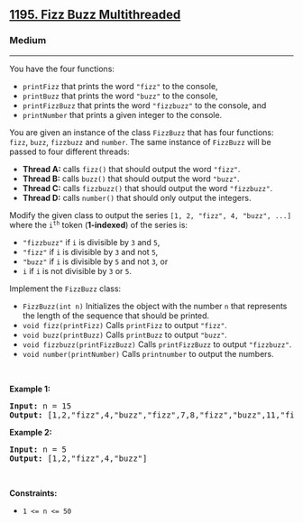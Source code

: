 <h2><a href="https://leetcode.com/problems/fizz-buzz-multithreaded/">1195. Fizz Buzz Multithreaded</a></h2><h3>Medium</h3><hr><div><p>You have the four functions:</p>

<ul>
	<li><code>printFizz</code> that prints the word <code>"fizz"</code> to the console,</li>
	<li><code>printBuzz</code> that prints the word <code>"buzz"</code> to the console,</li>
	<li><code>printFizzBuzz</code> that prints the word <code>"fizzbuzz"</code> to the console, and</li>
	<li><code>printNumber</code> that prints a given integer to the console.</li>
</ul>

<p>You are given an instance of the class <code>FizzBuzz</code> that has four functions: <code>fizz</code>, <code>buzz</code>, <code>fizzbuzz</code> and <code>number</code>. The same instance of <code>FizzBuzz</code> will be passed to four different threads:</p>

<ul>
	<li><strong>Thread A:</strong> calls <code>fizz()</code> that should output the word <code>"fizz"</code>.</li>
	<li><strong>Thread B:</strong> calls <code>buzz()</code> that should output the word <code>"buzz"</code>.</li>
	<li><strong>Thread C:</strong> calls <code>fizzbuzz()</code> that should output the word <code>"fizzbuzz"</code>.</li>
	<li><strong>Thread D:</strong> calls <code>number()</code> that should only output the integers.</li>
</ul>

<p>Modify the given class to output the series <code>[1, 2, "fizz", 4, "buzz", ...]</code> where the <code>i<sup>th</sup></code> token (<strong>1-indexed</strong>) of the series is:</p>

<ul>
	<li><code>"fizzbuzz"</code> if <code>i</code> is divisible by <code>3</code> and <code>5</code>,</li>
	<li><code>"fizz"</code> if <code>i</code> is divisible by <code>3</code> and not <code>5</code>,</li>
	<li><code>"buzz"</code> if <code>i</code> is divisible by <code>5</code> and not <code>3</code>, or</li>
	<li><code>i</code> if <code>i</code> is not divisible by <code>3</code> or <code>5</code>.</li>
</ul>

<p>Implement the <code>FizzBuzz</code> class:</p>

<ul>
	<li><code>FizzBuzz(int n)</code> Initializes the object with the number <code>n</code> that represents the length of the sequence that should be printed.</li>
	<li><code>void fizz(printFizz)</code> Calls <code>printFizz</code> to output <code>"fizz"</code>.</li>
	<li><code>void buzz(printBuzz)</code> Calls <code>printBuzz</code> to output <code>"buzz"</code>.</li>
	<li><code>void fizzbuzz(printFizzBuzz)</code> Calls <code>printFizzBuzz</code> to output <code>"fizzbuzz"</code>.</li>
	<li><code>void number(printNumber)</code> Calls <code>printnumber</code> to output the numbers.</li>
</ul>

<p>&nbsp;</p>
<p><strong>Example 1:</strong></p>
<pre><strong>Input:</strong> n = 15
<strong>Output:</strong> [1,2,"fizz",4,"buzz","fizz",7,8,"fizz","buzz",11,"fizz",13,14,"fizzbuzz"]
</pre><p><strong>Example 2:</strong></p>
<pre><strong>Input:</strong> n = 5
<strong>Output:</strong> [1,2,"fizz",4,"buzz"]
</pre>
<p>&nbsp;</p>
<p><strong>Constraints:</strong></p>

<ul>
	<li><code>1 &lt;= n &lt;= 50</code></li>
</ul>
</div>